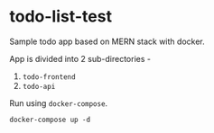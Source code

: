 # todo-list-test
Sample todo app based on MERN stack with docker.

App is divided into 2 sub-directories -
1. `todo-frontend`
2. `todo-api`

Run using `docker-compose`.
```
docker-compose up -d
```